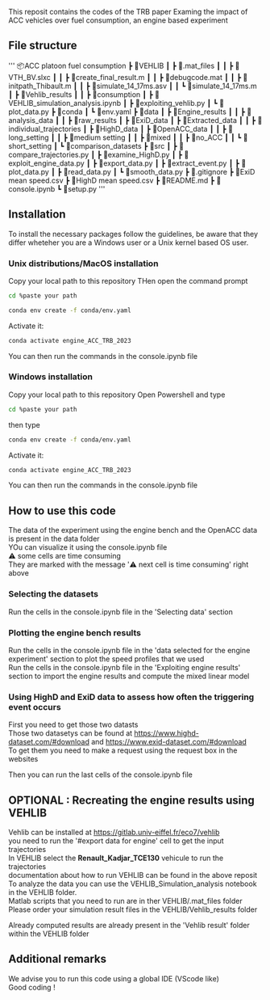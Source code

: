 This reposit contains the codes of the TRB paper Examing the impact of ACC vehicles over fuel consumption, an engine based experiment<br>

## File structure

'''
📦ACC platoon fuel consumption
 ┣ 📂VEHLIB
 ┃ ┣ 📂.mat_files
 ┃ ┃ ┣ 📜VTH_BV.slxc
 ┃ ┃ ┣ 📜create_final_result.m
 ┃ ┃ ┣ 📜debugcode.mat
 ┃ ┃ ┣ 📜initpath_Thibault.m
 ┃ ┃ ┣ 📜simulate_14_17ms.asv
 ┃ ┃ ┗ 📜simulate_14_17ms.m
 ┃ ┣ 📂Vehlib_results
 ┃ ┃ ┣ 📂consumption
 ┃ ┣ 📜VEHLIB_simulation_analysis.ipynb
 ┃ ┣ 📜exploiting_vehlib.py
 ┃ ┗ 📜plot_data.py
 ┣ 📂conda
 ┃ ┗ 📜env.yaml
 ┣ 📂data
 ┃ ┣ 📂Engine_results
 ┃ ┃ ┣ 📂analysis_data
 ┃ ┃ ┣ 📂raw_results
 ┃ ┣ 📂ExiD_data
 ┃ ┣ 📂Extracted_data
 ┃ ┃ ┣ 📂individual_trajectories
 ┃ ┣ 📂HighD_data
 ┃ ┣ 📂OpenACC_data
 ┃ ┃ ┣ 📂long_setting
 ┃ ┃ ┣ 📂medium setting
 ┃ ┃ ┣ 📂mixed
 ┃ ┃ ┣ 📂no_ACC
 ┃ ┃ ┗ 📂short_setting
 ┃ ┗ 📂comparison_datasets
 ┣ 📂src
 ┃ ┣ 📜compare_trajectories.py
 ┃ ┣ 📜examine_HighD.py
 ┃ ┣ 📜exploit_engine_data.py
 ┃ ┣ 📜export_data.py
 ┃ ┣ 📜extract_event.py
 ┃ ┣ 📜plot_data.py
 ┃ ┣ 📜read_data.py
 ┃ ┗ 📜smooth_data.py
 ┣ 📜.gitignore
 ┣ 📜ExiD mean speed.csv
 ┣ 📜HighD mean speed.csv
 ┣ 📜README.md
 ┣ 📜console.ipynb
 ┗ 📜setup.py
'''
## Installation

To install the necessary packages follow the guidelines, be aware that they differ wheteher you are a Windows user or a Unix kernel based OS user.
### Unix distributions/MacOS installation

Copy your local path to this repository
THen open the command prompt
````bash
cd %paste your path
````

````bash
conda env create -f conda/env.yaml
````

Activate it:
````bash
conda activate engine_ACC_TRB_2023
````

You can then run the commands in the console.ipynb file 

### Windows installation
Copy your local path to this repository
Open Powershell and type
````bash
cd %paste your path
````

then type 
````bash
conda env create -f conda/env.yaml
````

Activate it:
````bash
conda activate engine_ACC_TRB_2023
````

You can then run the commands in the console.ipynb file 

## How to use this code

The data of the experiment using the engine bench and the OpenACC data is present in the data folder<br>
YOu can visualize it using the console.ipynb file<br>
⚠️ some cells are time consuming<br>
They are marked with the message 	'⚠️ next cell is time consuming' right above<br>
### Selecting the datasets
Run the cells in the console.ipynb file in the 'Selecting data' section<br>
### Plotting the engine bench results
Run the cells in the console.ipynb file in the 'data selected for the engine experiment' section to plot the speed profiles that we used<br>
Run the cells in the console.ipynb file in the 'Exploiting engine results' section to import the engine results and compute the mixed linear model<br>

### Using HighD and ExiD data to assess how often the triggering event occurs

First you need to get those two datasts<br>
Those two datasetys can be found at https://www.highd-dataset.com/#download and https://www.exid-dataset.com/#download<br>
To get them you need to make a request using the request box in the websites<br>

Then you can run the last cells of the console.ipynb file
## OPTIONAL : Recreating the engine results using VEHLIB 

Vehlib can be installed at https://gitlab.univ-eiffel.fr/eco7/vehlib<br>
you need to run the '#export data for engine' cell to get the input trajectories<br>
In VEHLIB select the **Renault_Kadjar_TCE130** vehicule to run the trajectories<br>
documentation about how to run VEHLIB can be found in the above reposit<br>
To analyze the data you can use the VEHLIB_Simulation_analysis notebook in the VEHLIB folder.<br>
Matlab scripts that you need to run are in ther VEHLIB/.mat_files folder<br>
Please order your simulation result files in the VEHLIB/Vehlib_results folder<br>

Already computed results are already present in the 'Vehlib result' folder within the VEHLIB folder

## Additional remarks

We advise you to run this code using a global IDE (VScode like) <br>
Good coding !